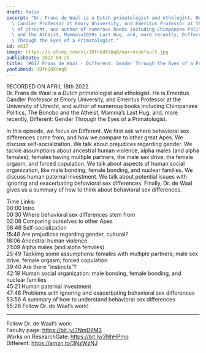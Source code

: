 ```yaml
---
draft: false
excerpt: "Dr. Frans de Waal is a Dutch primatologist and ethologist. He is Emeritus\
  \ Candler Professor at Emory University, and Emeritus Professor at the University\
  \ of Utrecht, and author of numerous books including Chimpanzee Politics, The Bonobo\
  \ and the Atheist, Mamma\u2019s Last Hug, and, more recently, Different: Gender\
  \ Through the Eyes of a Primatologist."
id: e617
image: https://i.ytimg.com/vi/3DfnQdXsWqQ/maxresdefault.jpg
publishDate: 2022-04-25
title: '#617 Frans de Waal - Different: Gender Through the Eyes of a Primatologist'
youtubeid: 3DfnQdXsWqQ
---
```

RECORDED ON APRIL 18th 2022.  
Dr. Frans de Waal is a Dutch primatologist and ethologist. He is Emeritus Candler Professor at Emory University, and Emeritus Professor at the University of Utrecht, and author of numerous books including Chimpanzee Politics, The Bonobo and the Atheist, Mamma’s Last Hug, and, more recently, Different: Gender Through the Eyes of a Primatologist.

In this episode, we focus on Different. We first ask where behavioral sex differences come from, and how we compare to other great Apes. We discuss self-socialization. We talk about prejudices regarding gender. We tackle assumptions about ancestral human violence, alpha males (and alpha females), females having multiple partners, the male sex drive, the female orgasm, and forced copulation. We talk about aspects of human social organization, like male bonding, female bonding, and nuclear families. We discuss human paternal investment. We talk about potential issues with ignoring and exacerbating behavioral sex differences. Finally, Dr. de Waal gives us a summary of how to think about behavioral sex differences.

Time Links:  
00:00 Intro  
00:30  Where behavioral sex differences stem from  
02:08  Comparing ourselves to other Apes  
06:46  Self-socialization  
15:48  Are prejudices regarding gender, cultural?  
18:06  Ancestral human violence  
21:09  Alpha males (and alpha females)  
25:49  Tackling some assumptions: females with multiple partners; male sex drive; female orgasm; forced copulation  
39:40  Are there “instincts”?  
42:18  Human social organization: male bonding, female bonding, and nuclear families  
45:21  Human paternal investment  
47:48  Problems with ignoring and exacerbating behavioral sex differences  
53:56  A summary of how to understand behavioral sex differences  
55:26  Follow Dr. de Waal’s work!

---

Follow Dr. de Waal’s work:  
Faculty page: https://bit.ly/3NmD9M2  
Works on ResearchGate: https://bit.ly/3NhHPmp  
Different: https://amzn.to/3NzWzNJ
